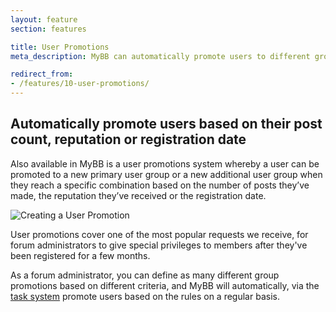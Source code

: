 ```yaml
---
layout: feature
section: features

title: User Promotions
meta_description: MyBB can automatically promote users to different groups based on post count, reputation, or registration date.

redirect_from:
- /features/10-user-promotions/
---
```

## Automatically promote users based on their post count, reputation or registration date

Also available in MyBB is a user promotions system whereby a user can be promoted to a new primary user group or a new additional user group when they reach a specific combination based on the number of posts they’ve made, the reputation they’ve received or the registration date.

<p class="tourScreenshot"><img alt="Creating a User Promotion" src="{{ site.url }}/assets/images/tour/user-promotions/promotion.png" /></p>

User promotions cover one of the most popular requests we receive, for forum administrators to give special privileges to members after they've been registered for a few months.

As a forum administrator, you can define as many different group promotions based on different criteria, and MyBB will automatically, via the [task system](/features/tasks) promote users based on the rules on a regular basis.
